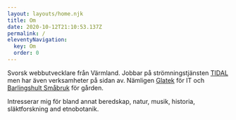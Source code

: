 ```yaml
---
layout: layouts/home.njk
title: Om
date: 2020-10-12T21:10:53.137Z
permalink: /
eleventyNavigation:
  key: Om
  order: 0
---
```

<section class="block">
  <p>Svorsk webbutvecklare från Värmland. Jobbar på strömningstjänsten <a href="https://tidal.com" target="_blank">TIDAL</a> men har även verksamheter på sidan av. Nämligen <a href="https://glatek.se" target="_blank">Glatek</a> för IT och <a href="https://barlingshult.se" target="_blank">Barlingshult Småbruk</a> för gården.</p>

  Intresserar mig för bland annat beredskap, natur, musik, historia, släktforskning and etnobotanik.
</section>
